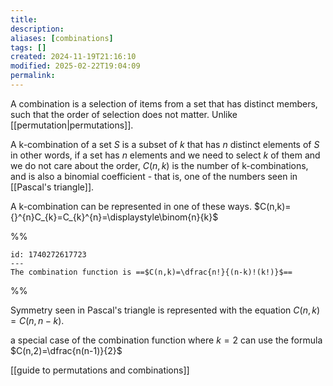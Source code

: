 ```yaml
---
title: 
description: 
aliases: [combinations]
tags: []
created: 2024-11-19T21:16:10
modified: 2025-02-22T19:04:09
permalink:
---
```


A combination is a selection of items from a set that has distinct members, such that the order of selection does not matter. Unlike [[permutation|permutations]].

A k-combination of a set $S$ is a subset of $k$ that has $n$ distinct elements of $S$
in other words, if a set has $n$ elements and we need to select $k$ of them and we do not care about the order, $C(n,k)$ is the number of k-combinations, and is also a binomial coefficient - that is, one of the numbers seen in [[Pascal's triangle]].

A k-combination can be represented in one of these ways. $C(n,k)={}^{n}C_{k}=C_{k}^{n}=\displaystyle\binom{n}{k}$

%%

```anki
id: 1740272617723
---
The combination function is ==$C(n,k)=\dfrac{n!}{(n-k)!(k!)}$==
```

%%

Symmetry seen in Pascal's triangle is represented with the equation $C(n,k)=C(n,n-k)$.

a special case of the combination function where $k=2$ can use the formula $C(n,2)=\dfrac{n(n-1)}{2}$



[[guide to permutations and combinations]]
